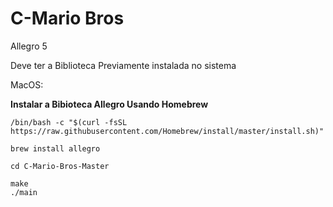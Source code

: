 <h1> C-Mario Bros </h1>


Allegro 5

Deve ter a Biblioteca Previamente instalada no sistema

MacOS: 

**Instalar a Bibioteca Allegro Usando Homebrew**
```Shell
/bin/bash -c "$(curl -fsSL https://raw.githubusercontent.com/Homebrew/install/master/install.sh)"

brew install allegro

cd C-Mario-Bros-Master
 
make
./main
```
